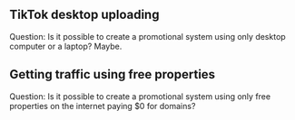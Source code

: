 ## TikTok desktop uploading
Question: Is it possible to create a promotional system using only desktop computer or a laptop?
Maybe.

## Getting traffic using free properties
Question: Is it possible to create a promotional system using only free properties on the internet paying $0 for domains?
